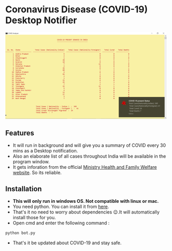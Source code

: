 # Coronavirus Disease (COVID-19) Desktop Notifier

![Corona DesktopBot](./screenshots/one.png)

## Features

- It will run in background and will give you a summary of COVID every 30 mins as a Desktop notification.
- Also an elaborate list of all cases throughout India will be available in the program window.
- It gets inforation from the official [Ministry Health and Family Welfare website](https://www.mohfw.gov.in/). So its reliable.

## Installation

- **This will only run in windows OS. Not compatible with linux or mac.**
- You need python. You can install it from [here](https://www.python.org/downloads/).
- That's it no need to worry about dependencies 😉.It will automatically install those for you.
- Open cmd and enter the following command :

```bash
python bot.py
```

- That's it be updated about COVID-19 and stay safe.
